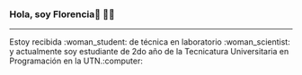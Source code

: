 ### Hola, soy Florencia👋 :woman_technologist:
<hr>
<p> Estoy recibida :woman_student: de técnica en laboratorio :woman_scientist: y actualmente soy estudiante de 2do año de la Tecnicatura Universitaria en Programación en la UTN.:computer: </p>


<!--
**florencia-oviedo/florencia-oviedo** is a ✨ _special_ ✨ repository because its `README.md` (this file) appears on your GitHub profile.

Here are some ideas to get you started:

- 🔭 I’m currently working on ...
- 🌱 I’m currently learning ...
- 👯 I’m looking to collaborate on ...
- 🤔 I’m looking for help with ...
- 💬 Ask me about ...
- 📫 How to reach me: ...
- 😄 Pronouns: ...
- ⚡ Fun fact: ...
-->
